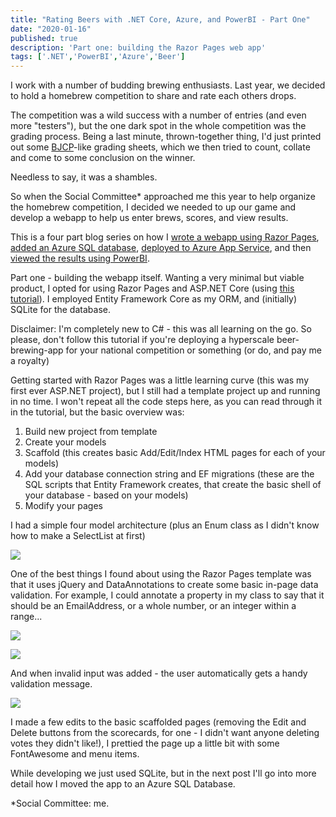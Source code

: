```yaml
---
title: "Rating Beers with .NET Core, Azure, and PowerBI - Part One"
date: "2020-01-16"
published: true
description: 'Part one: building the Razor Pages web app'
tags: ['.NET','PowerBI','Azure','Beer']
---
```


I work with a number of budding brewing enthusiasts. Last year, we decided to hold a homebrew competition to share and rate each others drops.

The competition was a wild success with a number of entries (and even more "testers"), but the one dark spot in the whole competition was the grading process. Being a last minute, thrown-together thing, I'd just printed out some [BJCP](https://www.bjcp.org)\-like grading sheets, which we then tried to count, collate and come to some conclusion on the winner.

Needless to say, it was a shambles.

So when the Social Committee\* approached me this year to help organize the homebrew competition, I decided we needed to up our game and develop a webapp to help us enter brews, scores, and view results.

This is a four part blog series on how I [wrote a webapp using Razor Pages](/rating-beers-with-net-core-azure-and-powerbi-part-one/), [added an Azure SQL database](/rating-beers-with-net-core-azure-and-powerbi-part-two/), [deployed to Azure App Service](/rating-beers-with-net-core-azure-and-powerbi-part-three/), and then [viewed the results using PowerBI](/rating-beers-with-net-core-azure-and-powerbi-part-four/).

Part one - building the webapp itself. Wanting a very minimal but viable product, I opted for using Razor Pages and ASP.NET Core (using [this tutorial](https://docs.microsoft.com/en-us/aspnet/core/tutorials/razor-pages/razor-pages-start?view=aspnetcore-3.1&tabs=visual-studio)). I employed Entity Framework Core as my ORM, and (initially) SQLite for the database.

Disclaimer: I'm completely new to C# - this was all learning on the go. So please, don't follow this tutorial if you're deploying a hyperscale beer-brewing-app for your national competition or something (or do, and pay me a royalty)

Getting started with Razor Pages was a little learning curve (this was my first ever ASP.NET project), but I still had a template project up and running in no time. I won't repeat all the code steps here, as you can read through it in the tutorial, but the basic overview was:

1. Build new project from template
2. Create your models
3. Scaffold (this creates basic Add/Edit/Index HTML pages for each of your models)
4. Add your database connection string and EF migrations (these are the SQL scripts that Entity Framework creates, that create the basic shell of your database - based on your models)
5. Modify your pages

I had a simple four model architecture (plus an Enum class as I didn't know how to make a SelectList at first)

![](/images/2020/01/image-9.png?w=166)

One of the best things I found about using the Razor Pages template was that it uses jQuery and DataAnnotations to create some basic in-page data validation. For example, I could annotate a property in my class to say that it should be an EmailAddress, or a whole number, or an integer within a range...

![](/images/2020/01/image-10.png?w=351)

![](/images/2020/01/image-11.png?w=331)

And when invalid input was added - the user automatically gets a handy validation message.

![](/images/2020/01/image-12.png?w=438)

I made a few edits to the basic scaffolded pages (removing the Edit and Delete buttons from the scorecards, for one - I didn't want anyone deleting votes they didn't like!), I prettied the page up a little bit with some FontAwesome and menu items.

While developing we just used SQLite, but in the next post I'll go into more detail how I moved the app to an Azure SQL Database.

\*Social Committee: me.

